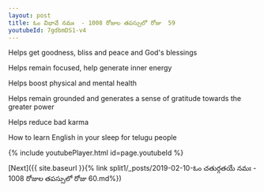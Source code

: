 ```yaml
---
layout: post
title: ఓం విభావే నమః  - 1008 రోజుల తపస్సులో రోజు  59
youtubeId: 7gdbmDS1-v4
---
```

 
 
Helps get goodness, bliss and peace and God's blessings
 
Helps remain focused, help generate inner energy 
 
Helps boost physical and mental health 
 
Helps remain grounded and generates a sense of gratitude towards the greater power 
 
Helps reduce bad karma
 
How to learn English in your sleep for telugu people
 
 
 
 


{% include youtubePlayer.html id=page.youtubeId %}
 
[Next]({{ site.baseurl }}{% link split1/_posts/2019-02-10-ఓం చతుర్గతయే నమః  - 1008 రోజుల తపస్సులో రోజు  60.md%})
 

